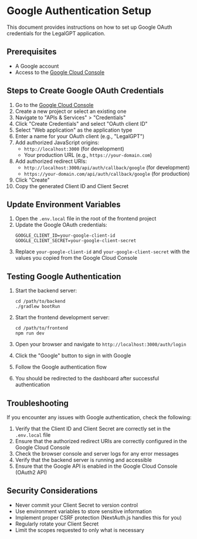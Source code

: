# Google Authentication Setup

This document provides instructions on how to set up Google OAuth credentials for the LegalGPT application.

## Prerequisites

- A Google account
- Access to the [Google Cloud Console](https://console.cloud.google.com/)

## Steps to Create Google OAuth Credentials

1. Go to the [Google Cloud Console](https://console.cloud.google.com/)
2. Create a new project or select an existing one
3. Navigate to "APIs & Services" > "Credentials"
4. Click "Create Credentials" and select "OAuth client ID"
5. Select "Web application" as the application type
6. Enter a name for your OAuth client (e.g., "LegalGPT")
7. Add authorized JavaScript origins:
   - `http://localhost:3000` (for development)
   - Your production URL (e.g., `https://your-domain.com`)
8. Add authorized redirect URIs:
   - `http://localhost:3000/api/auth/callback/google` (for development)
   - `https://your-domain.com/api/auth/callback/google` (for production)
9. Click "Create"
10. Copy the generated Client ID and Client Secret

## Update Environment Variables

1. Open the `.env.local` file in the root of the frontend project
2. Update the Google OAuth credentials:
   ```
   GOOGLE_CLIENT_ID=your-google-client-id
   GOOGLE_CLIENT_SECRET=your-google-client-secret
   ```
3. Replace `your-google-client-id` and `your-google-client-secret` with the values you copied from the Google Cloud Console

## Testing Google Authentication

1. Start the backend server:
   ```
   cd /path/to/backend
   ./gradlew bootRun
   ```

2. Start the frontend development server:
   ```
   cd /path/to/frontend
   npm run dev
   ```

3. Open your browser and navigate to `http://localhost:3000/auth/login`
4. Click the "Google" button to sign in with Google
5. Follow the Google authentication flow
6. You should be redirected to the dashboard after successful authentication

## Troubleshooting

If you encounter any issues with Google authentication, check the following:

1. Verify that the Client ID and Client Secret are correctly set in the `.env.local` file
2. Ensure that the authorized redirect URIs are correctly configured in the Google Cloud Console
3. Check the browser console and server logs for any error messages
4. Verify that the backend server is running and accessible
5. Ensure that the Google API is enabled in the Google Cloud Console (OAuth2 API)

## Security Considerations

- Never commit your Client Secret to version control
- Use environment variables to store sensitive information
- Implement proper CSRF protection (NextAuth.js handles this for you)
- Regularly rotate your Client Secret
- Limit the scopes requested to only what is necessary
